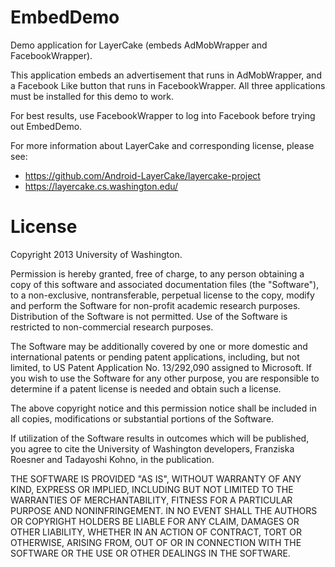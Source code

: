 EmbedDemo
=========

Demo application for LayerCake (embeds AdMobWrapper and FacebookWrapper).

This application embeds an advertisement that runs in AdMobWrapper, and a Facebook Like button that runs in FacebookWrapper. All three applications must be installed for this demo to work. 

For best results, use FacebookWrapper to log into Facebook before trying out EmbedDemo.


For more information about LayerCake and corresponding license, please see:
* https://github.com/Android-LayerCake/layercake-project
* https://layercake.cs.washington.edu/


License
============

Copyright 2013 University of Washington.

Permission is hereby granted, free of charge, to any person obtaining a copy of this software and associated documentation files (the "Software"), to a non-exclusive, nontransferable, perpetual license to the copy, modify and perform the Software for non-profit academic research purposes. Distribution of the Software is not permitted. Use of the Software is restricted to non-commercial research purposes.

The Software may be additionally covered by one or more domestic and international patents or pending patent applications, including, but not limited, to US Patent Application No. 13/292,090 assigned to Microsoft. If you wish to use the Software for any other purpose, you are responsible to determine if a patent license is needed and obtain such a license.

The above copyright notice and this permission notice shall be included in all copies, modifications or substantial portions of the Software.

If utilization of the Software results in outcomes which will be published, you agree to cite the University of Washington developers, Franziska Roesner and Tadayoshi Kohno, in the publication.

THE SOFTWARE IS PROVIDED "AS IS", WITHOUT WARRANTY OF ANY KIND, EXPRESS OR IMPLIED, INCLUDING BUT NOT LIMITED TO THE WARRANTIES OF MERCHANTABILITY, FITNESS FOR A PARTICULAR PURPOSE AND NONINFRINGEMENT. IN NO EVENT SHALL THE AUTHORS OR COPYRIGHT HOLDERS BE LIABLE FOR ANY CLAIM, DAMAGES OR OTHER LIABILITY, WHETHER IN AN ACTION OF CONTRACT, TORT OR OTHERWISE, ARISING FROM, OUT OF OR IN CONNECTION WITH THE SOFTWARE OR THE USE OR OTHER DEALINGS IN THE SOFTWARE.
